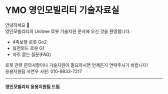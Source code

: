 # YMO 영인모빌리티 기술자료실

안녕하세요 👋  
영인모빌리티의 Unitree 로봇 기술지원 문서에 오신 것을 환영합니다.

- 4족보행 로봇 Go2
- 휴먼외드 로봇 G1
- 자주 묻는 질문(FAQ)

로봇 관련 문의사항이나 기술지원이 필요하시면 언제든지 연락주시기 바랍니다!  
응용지원팀 서연우 사원: 010-9833-7217

---

**영인모빌리티 응용지원팀 드림**